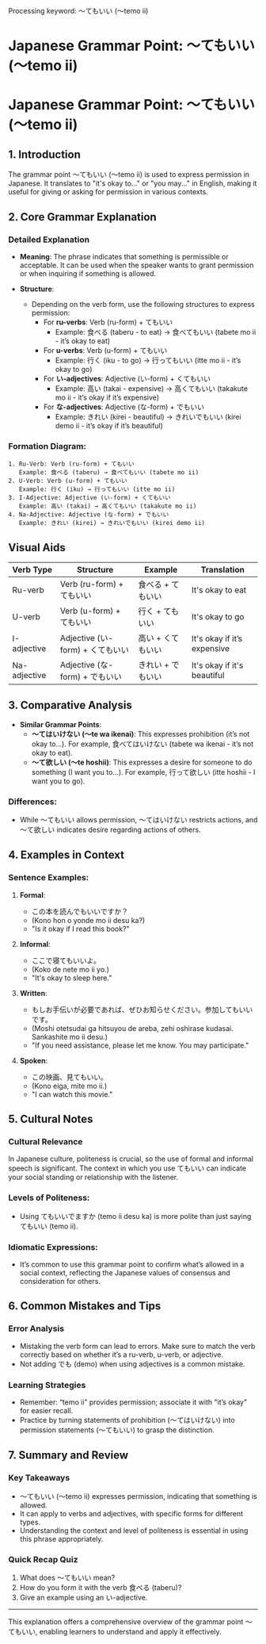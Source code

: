 Processing keyword: ～てもいい (〜temo ii)
# Japanese Grammar Point: ～てもいい (〜temo ii)
# Japanese Grammar Point: ～てもいい (〜temo ii)
## 1. Introduction
The grammar point ～てもいい (〜temo ii) is used to express permission in Japanese. It translates to "it's okay to..." or "you may..." in English, making it useful for giving or asking for permission in various contexts.
## 2. Core Grammar Explanation
### Detailed Explanation
- **Meaning**: The phrase indicates that something is permissible or acceptable. It can be used when the speaker wants to grant permission or when inquiring if something is allowed.
  
- **Structure**:
  - Depending on the verb form, use the following structures to express permission:
    - For **ru-verbs**: Verb (ru-form) + てもいい
      - Example: 食べる (taberu - to eat) → 食べてもいい (tabete mo ii - it’s okay to eat)
    - For **u-verbs**: Verb (u-form) + てもいい
      - Example: 行く (iku - to go) → 行ってもいい (itte mo ii - it’s okay to go)
    - For **い-adjectives**: Adjective (い-form) + くてもいい
      - Example: 高い (takai - expensive) → 高くてもいい (takakute mo ii - it’s okay if it’s expensive)
    - For **な-adjectives**: Adjective (な-form) + でもいい
      - Example: きれい (kirei - beautiful) → きれいでもいい (kirei demo ii - it’s okay if it’s beautiful)
### Formation Diagram:
```
1. Ru-Verb: Verb (ru-form) + てもいい
   Example: 食べる (taberu) → 食べてもいい (tabete mo ii)
2. U-Verb: Verb (u-form) + てもいい
   Example: 行く (iku) → 行ってもいい (itte mo ii)
3. I-Adjective: Adjective (い-form) + くてもいい
   Example: 高い (takai) → 高くてもいい (takakute mo ii)
4. Na-Adjective: Adjective (な-form) + でもいい
   Example: きれい (kirei) → きれいでもいい (kirei demo ii)
```
## Visual Aids
| Verb Type  | Structure                     | Example             | Translation                     |
|------------|-------------------------------|---------------------|---------------------------------|
| Ru-verb    | Verb (ru-form) + てもいい      | 食べる + てもいい      | It's okay to eat               |
| U-verb     | Verb (u-form) + てもいい       | 行く + てもいい        | It's okay to go                |
| I-adjective| Adjective (い-form) + くてもいい | 高い + くてもいい       | It's okay if it’s expensive     |
| Na-adjective| Adjective (な-form) + でもいい  | きれい + でもいい      | It's okay if it's beautiful     |
## 3. Comparative Analysis
- **Similar Grammar Points**:
  - **～てはいけない (〜te wa ikenai)**: This expresses prohibition (it’s not okay to...). For example, 食べてはいけない (tabete wa ikenai - it’s not okay to eat).
  - **～て欲しい (〜te hoshii)**: This expresses a desire for someone to do something (I want you to...). For example, 行って欲しい (itte hoshii - I want you to go).
### Differences:
- While ～てもいい allows permission, ～てはいけない restricts actions, and ～て欲しい indicates desire regarding actions of others.
## 4. Examples in Context
### Sentence Examples:
1. **Formal**:
   - この本を読んでもいいですか？ 
   - (Kono hon o yonde mo ii desu ka?)
   - "Is it okay if I read this book?"
   
2. **Informal**:
   - ここで寝てもいいよ。
   - (Koko de nete mo ii yo.)
   - "It's okay to sleep here."
3. **Written**:
   - もしお手伝いが必要であれば、ぜひお知らせください。参加してもいいです。
   - (Moshi otetsudai ga hitsuyou de areba, zehi oshirase kudasai. Sankashite mo ii desu.)
   - "If you need assistance, please let me know. You may participate."
4. **Spoken**:
   - この映画、見てもいい。
   - (Kono eiga, mite mo ii.)
   - "I can watch this movie."
## 5. Cultural Notes
### Cultural Relevance
In Japanese culture, politeness is crucial, so the use of formal and informal speech is significant. The context in which you use てもいい can indicate your social standing or relationship with the listener.
### Levels of Politeness:
- Using てもいいでますか (temo ii desu ka) is more polite than just saying てもいい (temo ii).
### Idiomatic Expressions:
- It’s common to use this grammar point to confirm what’s allowed in a social context, reflecting the Japanese values of consensus and consideration for others.
## 6. Common Mistakes and Tips
### Error Analysis
- Mistaking the verb form can lead to errors. Make sure to match the verb correctly based on whether it’s a ru-verb, u-verb, or adjective.
- Not adding でも (demo) when using adjectives is a common mistake.
### Learning Strategies
- Remember: “temo ii” provides permission; associate it with "it’s okay" for easier recall.
- Practice by turning statements of prohibition (～てはいけない) into permission statements (～てもいい) to grasp the distinction.
## 7. Summary and Review
### Key Takeaways
- ～てもいい (〜temo ii) expresses permission, indicating that something is allowed.
- It can apply to verbs and adjectives, with specific forms for different types.
- Understanding the context and level of politeness is essential in using this phrase appropriately.
### Quick Recap Quiz
1. What does ～てもいい mean?
2. How do you form it with the verb 食べる (taberu)?
3. Give an example using an い-adjective.
---
This explanation offers a comprehensive overview of the grammar point ～てもいい, enabling learners to understand and apply it effectively.
